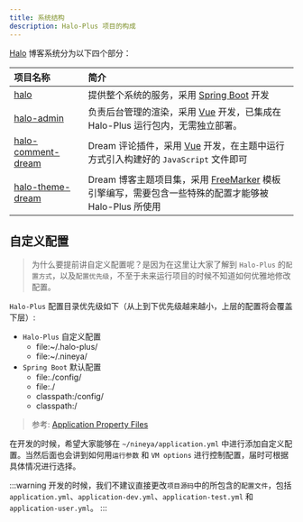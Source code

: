 ```yaml
---
title: 系统结构
description: Halo-Plus 项目的构成
---
```


[Halo](https://github.com/nineya/halo-plus) 博客系统分为以下四个部分：

| 项目名称                                                 | 简介                                                                                                                   |
| :------------------------------------------------------- | :--------------------------------------------------------------------------------------------------------------------- |
| [halo](https://github.com/nineya/halo-plus)                 | 提供整个系统的服务，采用 [Spring Boot](https://spring.io/) 开发                                                        |
| [halo-admin](https://github.com/nineya/halo-admin)     | 负责后台管理的渲染，采用 [Vue](https://vuejs.org/) 开发，已集成在 Halo-Plus 运行包内，无需独立部署。                                      |
| [halo-comment-dream](https://github.com/nineya/halo-comment-dream) | Dream 评论插件，采用 [Vue](https://vuejs.org/) 开发，在主题中运行方式引入构建好的 `JavaScript` 文件即可                      |
| [halo-theme-dream](https://github.com/nineya/halo-theme-dream)             | Dream 博客主题项目集，采用 [FreeMarker](https://freemarker.apache.org/) 模板引擎编写，需要包含一些特殊的配置才能够被 Halo-Plus 所使用 |

## 自定义配置

> 为什么要提前讲自定义配置呢？是因为在这里让大家了解到 `Halo-Plus` 的`配置方式`，以及`配置优先级`，不至于未来运行项目的时候不知道如何优雅地修改配置。

`Halo-Plus` 配置目录优先级如下（从上到下优先级越来越小，上层的配置将会覆盖下层）:

- `Halo-Plus` 自定义配置
  - file:~/.halo-plus/
  - file:~/.nineya/
- `Spring Boot` 默认配置
  - file:./config/
  - file:./
  - classpath:/config/
  - classpath:/

> 参考: [Application Property Files](https://docs.spring.io/spring-boot/docs/current/reference/html/boot-features-external-config.html#boot-features-external-config-application-property-files)

在开发的时候，希望大家能够在 `~/nineya/application.yml` 中进行添加自定义配置。当然后面也会讲到如何用`运行参数` 和 `VM options` 进行控制配置，届时可根据具体情况进行选择。

:::warning
开发的时候，我们不建议直接更改`项目源码`中的所包含的`配置文件`，包括 `application.yml`、`application-dev.yml`、`application-test.yml` 和 `application-user.yml`。
:::
